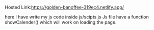 

Hosted Link:https://golden-banoffee-319ec4.netlify.app/

here I have write my js code inside js/scipts.js
Js file  have a function showCalender() which will work on loading the page.

